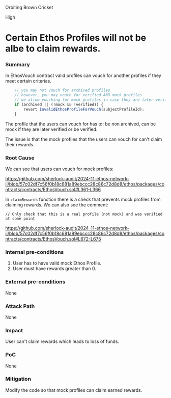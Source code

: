 Orbiting Brown Cricket

High

# Certain Ethos Profiles will not be albe to claim rewards.

### Summary

In EthosVouch contract valid profiles can vouch for another profiles if they meet certain criterias.

```javascript
    // you may not vouch for archived profiles
    // however, you may vouch for verified AND mock profiles
    // we allow vouching for mock profiles in case they are later verified
    if (archived || (!mock && !verified)) {
        revert InvalidEthosProfileForVouch(subjectProfileId);
    }
```

The profile that the users can vouch for has to: be non archived, can be mock if they are later verified or be verified.

The issue is that the mock profiles that the users can vouch for can't claim their rewards.

### Root Cause

We can see that users can vouch for mock profiles:

https://github.com/sherlock-audit/2024-11-ethos-network-ii/blob/57c02df7c56f0b18c681a89ebccc28c86c72d8d8/ethos/packages/contracts/contracts/EthosVouch.sol#L361-L366

In `claimRewards` function there is a check that prevents mock profiles from claiming rewards. We can also see the comment:

`// Only check that this is a real profile (not mock) and was verified at some point`

https://github.com/sherlock-audit/2024-11-ethos-network-ii/blob/57c02df7c56f0b18c681a89ebccc28c86c72d8d8/ethos/packages/contracts/contracts/EthosVouch.sol#L672-L675

### Internal pre-conditions

1. User has to have valid mock Ethos Profile.
2. User must have rewards greater than 0.

### External pre-conditions

None

### Attack Path

None

### Impact

User can't claim rewards which leads to loss of funds.

### PoC

None

### Mitigation

Modify the code so that mock profiles can claim earned rewards.